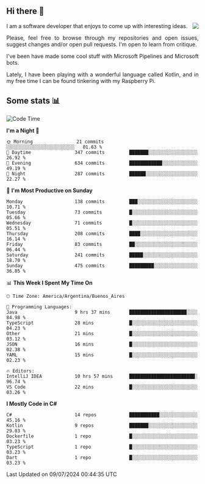 ## Hi there :slightly_smiling_face:

<img src="https://github-readme-stats.vercel.app/api?username=victorgrycuk&show_icons=true&count_private=true&title_color=F7941E&icon_color=F7941E" align="right">

<p align="justify">
I am a software developer that enjoys to come up with interesting ideas.
<p/>

<p align= "justify">
Please, feel free to browse through my repositories and open issues, suggest changes and/or open pull requests. I'm open to learn from critique.
<p/>


<p align= "justify">
I've been have made some cool stuff with Microsoft Pipelines and Microsoft bots.
<p/>

<p align= "justify">
Lately, I have been playing with a wonderful language called Kotlin, and in my free time I can be found tinkering with my Raspberry Pi.
<p/>

## Some stats :bar_chart:
<!--START_SECTION:waka-->
![Code Time](http://img.shields.io/badge/Code%20Time-2%2C023%20hrs%2058%20mins-blue)

**I'm a Night 🦉** 

```text
🌞 Morning                21 commits          ░░░░░░░░░░░░░░░░░░░░░░░░░   01.63 % 
🌆 Daytime                347 commits         ███████░░░░░░░░░░░░░░░░░░   26.92 % 
🌃 Evening                634 commits         ████████████░░░░░░░░░░░░░   49.19 % 
🌙 Night                  287 commits         ██████░░░░░░░░░░░░░░░░░░░   22.27 % 
```
📅 **I'm Most Productive on Sunday** 

```text
Monday                   138 commits         ███░░░░░░░░░░░░░░░░░░░░░░   10.71 % 
Tuesday                  73 commits          █░░░░░░░░░░░░░░░░░░░░░░░░   05.66 % 
Wednesday                71 commits          █░░░░░░░░░░░░░░░░░░░░░░░░   05.51 % 
Thursday                 208 commits         ████░░░░░░░░░░░░░░░░░░░░░   16.14 % 
Friday                   83 commits          ██░░░░░░░░░░░░░░░░░░░░░░░   06.44 % 
Saturday                 241 commits         █████░░░░░░░░░░░░░░░░░░░░   18.70 % 
Sunday                   475 commits         █████████░░░░░░░░░░░░░░░░   36.85 % 
```


📊 **This Week I Spent My Time On** 

```text
🕑︎ Time Zone: America/Argentina/Buenos_Aires

💬 Programming Languages: 
Java                     9 hrs 37 mins       █████████████████████░░░░   84.98 % 
TypeScript               28 mins             █░░░░░░░░░░░░░░░░░░░░░░░░   04.23 % 
Other                    21 mins             █░░░░░░░░░░░░░░░░░░░░░░░░   03.12 % 
JSON                     16 mins             █░░░░░░░░░░░░░░░░░░░░░░░░   02.38 % 
YAML                     15 mins             █░░░░░░░░░░░░░░░░░░░░░░░░   02.23 % 

🔥 Editors: 
IntelliJ IDEA            10 hrs 57 mins      ████████████████████████░   96.74 % 
VS Code                  22 mins             █░░░░░░░░░░░░░░░░░░░░░░░░   03.26 % 
```

**I Mostly Code in C#** 

```text
C#                       14 repos            ███████████░░░░░░░░░░░░░░   45.16 % 
Kotlin                   9 repos             ███████░░░░░░░░░░░░░░░░░░   29.03 % 
Dockerfile               1 repo              █░░░░░░░░░░░░░░░░░░░░░░░░   03.23 % 
TypeScript               1 repo              █░░░░░░░░░░░░░░░░░░░░░░░░   03.23 % 
Dart                     1 repo              █░░░░░░░░░░░░░░░░░░░░░░░░   03.23 % 
```




 Last Updated on 09/07/2024 00:44:35 UTC
<!--END_SECTION:waka-->
